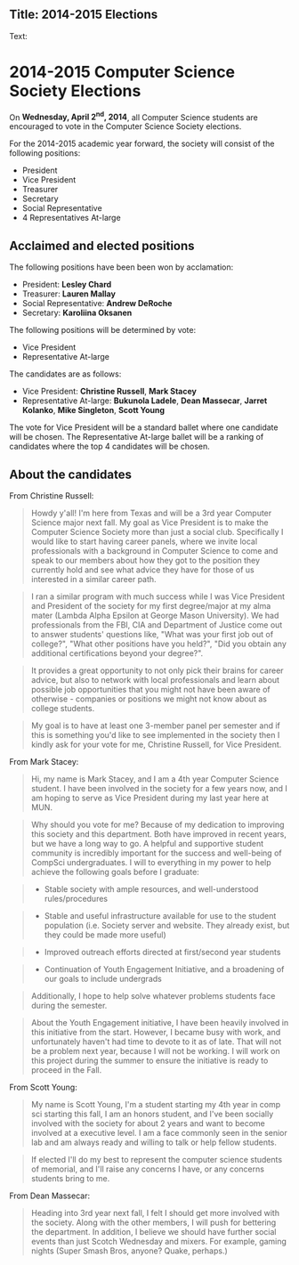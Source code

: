 Title: 2014-2015 Elections
----

Text:

# 2014-2015 Computer Science Society Elections

On **Wednesday, April 2<sup>nd</sup>, 2014**, all Computer Science students are encouraged to vote in the Computer Science Society elections.

For the 2014-2015 academic year forward, the society will consist of the following positions:

- President
- Vice President
- Treasurer
- Secretary
- Social Representative
- 4 Representatives At-large

## Acclaimed and elected positions

The following positions have been been won by acclamation:

- President: **Lesley Chard**
- Treasurer: **Lauren Mallay**
- Social Representative: **Andrew DeRoche**
- Secretary:  **Karoliina Oksanen**

The following positions will be determined by vote:

- Vice President
- Representative At-large

The candidates are as follows:

- Vice President: **Christine Russell**, **Mark Stacey**
- Representative At-large: **Bukunola Ladele**, **Dean Massecar**, **Jarret Kolanko**, **Mike Singleton**, **Scott Young**

The vote for Vice President will be a standard ballet where one candidate will be chosen. The Representative At-large ballet will be a ranking of candidates where the top 4 candidates will be chosen.

## About the candidates

From Christine Russell:

> Howdy y'all!  I'm here from Texas and will be a 3rd year Computer Science major next fall.  My goal as Vice President is to make the Computer Science Society more than just a social club.  Specifically I would like to start having career panels, where we invite local professionals with a background in Computer Science to come and speak to our members about how they got to the position they currently hold and see what advice they have for those of us interested in a similar career path.

> I ran a similar program with much success while I was Vice President and President of the society for my first degree/major at my alma mater (Lambda Alpha Epsilon at George Mason University).  We had professionals from the FBI, CIA and Department of Justice come out to answer students' questions like, "What was your first job out of college?", "What other positions have you held?", "Did you obtain any additional certifications beyond your degree?".

> It provides a great opportunity to not only pick their brains for career advice, but also to network with local professionals and learn about possible job opportunities that you might not have been aware of otherwise - companies or positions we might not know about as college students.

> My goal is to have at least one 3-member panel per semester and if this is something you'd like to see implemented in the society then I kindly ask for your vote for me, Christine Russell, for Vice President.

From Mark Stacey:

> Hi, my name is Mark Stacey, and I am a 4th year Computer Science student. I have been involved in the society for a few years now, and I am hoping to serve as Vice President during my last year here at MUN.

>Why should you vote for me? Because of my dedication to improving this society and this department. Both have improved in recent years, but we have a long way to go. A helpful and supportive student community is incredibly important for the success and well-being of CompSci undergraduates. I will to everything in my power to help achieve the following goals before I graduate:

> - Stable society with ample resources, and well-understood rules/procedures

> - Stable and useful infrastructure available for use to the student population (i.e. Society server and website. They already exist, but they could be made more useful)

> - Improved outreach efforts directed at first/second year students

> - Continuation of Youth Engagement Initiative, and a broadening of our goals to include undergrads

> Additionally, I hope to help solve whatever problems students face during the semester.

> About the Youth Engagement initiative, I have been heavily involved in this initiative from the start. However, I became busy with work, and unfortunately haven't had time to devote to it as of late. That will not be a problem next year, because I will not be working. I will work on this project during the summer to ensure the initiative is ready to proceed in the Fall.

From Scott Young:

> My name is Scott Young, I'm a student starting my 4th year in comp sci starting this fall, I am an honors student, and I've been socially involved with the society for about 2 years and want to become involved at a executive level. I am a face commonly seen in the senior lab and am always ready and willing to talk or help fellow students.

> If elected I'll do my best to represent the computer science students of memorial, and I'll raise any concerns I have, or any concerns students bring to me.

From Dean Massecar:

> Heading into 3rd year next fall, I felt I should get more involved with the society. Along with the other members, I will push for bettering the department. In addition, I believe we should have further social events than just Scotch Wednesday and mixers. For example, gaming nights (Super Smash Bros, anyone? Quake, perhaps.)

